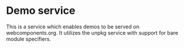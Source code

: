 # Demo service
This is a service which enables demos to be served on webcomponents.org. It
utilizes the unpkg service with support for bare module specifiers.
